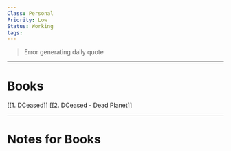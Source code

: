 ```yaml
---
Class: Personal
Priority: Low
Status: Working
tags: 
---
```

> Error generating daily quote

---
# Books
[[1. DCeased]]
[[2. DCeased - Dead Planet]]



---
# Notes for Books

